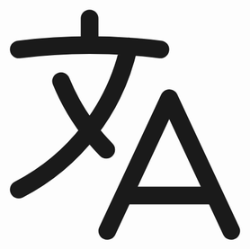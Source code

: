 <svg xmlns="http://www.w3.org/2000/svg" fill="none" viewBox="0 0 24 24" stroke-width="1.5" stroke="currentColor" className="size-6 text-blue-500">
                                <path stroke-linecap="round" stroke-linejoin="round" d="m10.5 21 5.25-11.25L21 21m-9-3h7.5M3 5.621a48.474 48.474 0 0 1 6-.371m0 0c1.12 0 2.233.038 3.334.114M9 5.25V3m3.334 2.364C11.176 10.658 7.69 15.08 3 17.502m9.334-12.138c.896.061 1.785.147 2.666.257m-4.589 8.495a18.023 18.023 0 0 1-3.827-5.802" />
                            </svg>
